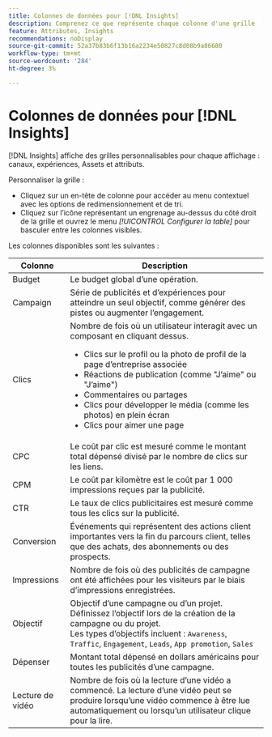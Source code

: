 ```yaml
---
title: Colonnes de données pour [!DNL Insights]
description: Comprenez ce que représente chaque colonne d'une grille  [!DNL Insights] .
feature: Attributes, Insights
recommendations: noDisplay
source-git-commit: 52a37b83b6f13b16a2234e50827c8d08b9a86680
workflow-type: tm+mt
source-wordcount: '284'
ht-degree: 3%

---
```



# Colonnes de données pour [!DNL Insights]

[!DNL Insights] affiche des grilles personnalisables pour chaque affichage : canaux, expériences, Assets et attributs.

Personnaliser la grille :

- Cliquez sur un en-tête de colonne pour accéder au menu contextuel avec les options de redimensionnement et de tri.
- Cliquez sur l’icône représentant un engrenage au-dessus du côté droit de la grille et ouvrez le menu _[!UICONTROL Configurer la table]_ pour basculer entre les colonnes visibles.

Les colonnes disponibles sont les suivantes :

| Colonne | Description |
| ----------- | ------------ |
| Budget | Le budget global d’une opération. |
| Campaign | Série de publicités et d’expériences pour atteindre un seul objectif, comme générer des pistes ou augmenter l’engagement. |
| Clics | Nombre de fois où un utilisateur interagit avec un composant en cliquant dessus.<ul><li>Clics sur le profil ou la photo de profil de la page d’entreprise associée</li><li>Réactions de publication (comme &quot;J’aime&quot; ou &quot;J’aime&quot;)</li><li>Commentaires ou partages</li><li>Clics pour développer le média (comme les photos) en plein écran</li><li>Clics pour aimer une page</li></ul> |
| CPC | Le coût par clic est mesuré comme le montant total dépensé divisé par le nombre de clics sur les liens. |
| CPM | Le coût par kilomètre est le coût par 1 000 impressions reçues par la publicité. |
| CTR | Le taux de clics publicitaires est mesuré comme tous les clics sur la publicité. |
| Conversion | Événements qui représentent des actions client importantes vers la fin du parcours client, telles que des achats, des abonnements ou des prospects. |
| Impressions | Nombre de fois où des publicités de campagne ont été affichées pour les visiteurs par le biais d’impressions enregistrées. |
| Objectif | Objectif d’une campagne ou d’un projet. Définissez l’objectif lors de la création de la campagne ou du projet.<br>Les types d’objectifs incluent : `Awareness`, `Traffic`, `Engagement`, `Leads`, `App promotion`, `Sales` |
| Dépenser | Montant total dépensé en dollars américains pour toutes les publicités d’une campagne. |
| Lecture de vidéo | Nombre de fois où la lecture d’une vidéo a commencé. La lecture d’une vidéo peut se produire lorsqu’une vidéo commence à être lue automatiquement ou lorsqu’un utilisateur clique pour la lire. |
